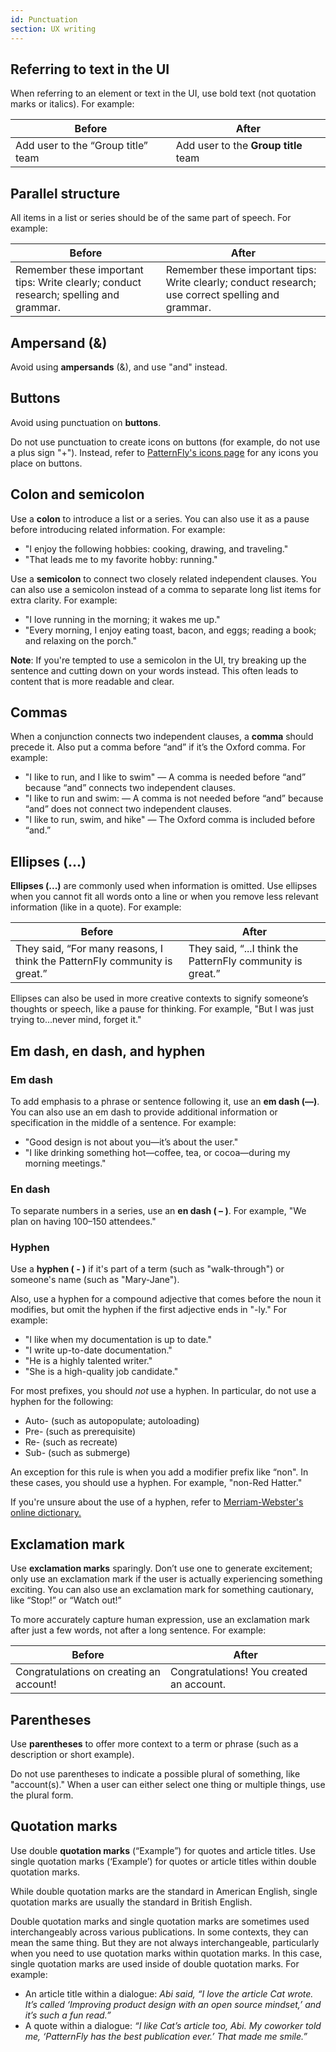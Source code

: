 ```yaml
---
id: Punctuation
section: UX writing
---
```


## Referring to text in the UI
When referring to an element or text in the UI, use bold text (not quotation marks or italics). For example:

<div class="ws-content-table">

| Before                             | After                                |
|------------------------------------|--------------------------------------|
| Add user to the “Group title” team | Add user to the **Group title** team |

</div>

## Parallel structure
All items in a list or series should be of the same part of speech. For example:

<div class="ws-content-table">

|**Before**  | **After** |
|------------|-----------|
| Remember these important tips: Write clearly; conduct research; spelling and grammar. | Remember these important tips: Write clearly; conduct research; use correct spelling and grammar. |

</div>

## Ampersand (&)
Avoid using **ampersands** (&), and use "and" instead.

## Buttons 
Avoid using punctuation on **buttons**. 

Do not use punctuation to create icons on buttons (for example, do not use a plus sign "+"). Instead, refer to [PatternFly's icons page](/design-foundations/icons) for any icons you place on buttons.

## Colon and semicolon
Use a **colon** to introduce a list or a series. You can also use it as a pause before introducing related information. For example:

- "I enjoy the following hobbies: cooking, drawing, and traveling."
- "That leads me to my favorite hobby: running."

Use a **semicolon** to connect two closely related independent clauses. You can also use a semicolon instead of a comma to separate long list items for extra clarity. For example:

- "I love running in the morning; it wakes me up."
- "Every morning, I enjoy eating toast, bacon, and eggs; reading a book; and relaxing on the porch."

**Note**: If you're tempted to use a semicolon in the UI, try breaking up the sentence and cutting down on your words instead. This often leads to content that is more readable and clear.

## Commas
When a conjunction connects two independent clauses, a **comma** should precede it. Also put a comma before “and” if it’s the Oxford comma. For example:

- "I like to run, and I like to swim" — A comma is needed before “and” because “and” connects two independent clauses.
- "I like to run and swim: — A comma is not needed before “and” because “and” does not connect two independent clauses.
- "I like to run, swim, and hike" — The Oxford comma is included before “and.”

## Ellipses (...)
**Ellipses (...)** are commonly used when information is omitted. Use ellipses when you cannot fit all words onto a line or when you remove less relevant information (like in a quote). For example:

<div class="ws-content-table">

|**Before**  | **After** |
|---------------------|--------------------|
| They said, “For many reasons, I think the PatternFly community is great.” | They said, “...I think the PatternFly community is great.” |

</div>

Ellipses can also be used in more creative contexts to signify someone’s thoughts or speech, like a pause for thinking. For example, "But I was just trying to...never mind, forget it."

## Em dash, en dash, and hyphen

### Em dash 
To add emphasis to a phrase or sentence following it, use an **em dash (—)**. You can also use an em dash to provide additional information or specification in the middle of a sentence. For example:

- "Good design is not about you—it’s about the user."
- "I like drinking something hot—coffee, tea, or cocoa—during my morning meetings."

### En dash
To separate numbers in a series, use an **en dash ( – )**. For example, "We plan on having 100–150 attendees."

### Hyphen
Use a **hyphen ( - )** if it's part of a term (such as "walk-through") or someone's name (such as "Mary-Jane").  

Also, use a hyphen for a compound adjective that comes before the noun it modifies, but omit the hyphen if the first adjective ends in "-ly." For example:

- "I like when my documentation is up to date." 
- "I write up-to-date documentation." 
- "He is a highly talented writer." 
- "She is a high-quality job candidate."    

For most prefixes, you should *not* use a hyphen. In particular, do not use a hyphen for the following: 

- Auto- (such as autopopulate; autoloading)
- Pre- (such as prerequisite) 
- Re-  (such as recreate)
- Sub- (such as submerge)

An exception for this rule is when you add a modifier prefix like “non". In these cases, you should use a hyphen. For example, "non-Red Hatter." 

If you're unsure about the use of a hyphen, refer to [Merriam-Webster's online dictionary.](https://www.merriam-webster.com/)

## Exclamation mark
Use **exclamation marks** sparingly. Don’t use one to generate excitement; only use an exclamation mark if the user is actually experiencing something exciting. You can also use an exclamation mark for something cautionary, like “Stop!” or “Watch out!”

To more accurately capture human expression, use an exclamation mark after just a few words, not after a long sentence. For example:

<div class="ws-content-table">

|**Before**  | **After** |
|------------|-----------|
| Congratulations on creating an account! | Congratulations! You created an account. |

</div>

## Parentheses 
Use **parentheses** to offer more context to a term or phrase (such as a description or short example).

Do not use parentheses to indicate a possible plural of something, like "account(s)." When a user can either select one thing or multiple things, use the plural form.

## Quotation marks
Use double **quotation marks** (“Example”) for quotes and article titles. Use single quotation marks (‘Example’) for quotes or article titles within double quotation marks.

While double quotation marks are the standard in American English, single quotation marks are usually the standard in British English.

Double quotation marks and single quotation marks are sometimes used interchangeably across various publications. In some contexts, they can mean the same thing. But they are not always interchangeable, particularly when you need to use quotation marks within quotation marks. In this case, single quotation marks are used inside of double quotation marks. For example:

- An article title within a dialogue:  *Abi said, “I love the article Cat wrote. It’s called ‘Improving product design with an open source mindset,’ and it’s such a fun read.”*
- A quote within a dialogue: *“I like Cat’s article too, Abi. My coworker told me, ‘PatternFly has the best publication ever.’ That made me smile.”*